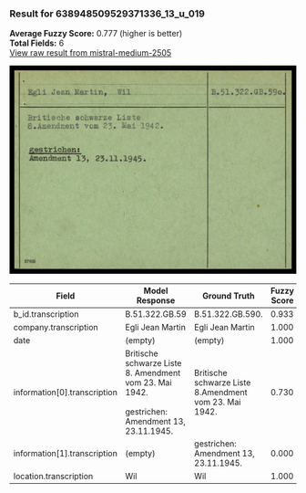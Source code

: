 ### Result for 638948509529371336_13_u_019
**Average Fuzzy Score:** 0.777 (higher is better)<br>
**Total Fields:** 6<br>
[View raw result from mistral-medium-2505](https://github.com/RISE-UNIBAS/humanities_data_benchmark/blob/main/results/2025-10-24/T0328/request_T0328_638948509529371336_13_u_019.json)

<img src="https://github.com/RISE-UNIBAS/humanities_data_benchmark/blob/main/benchmarks/blacklist/images/638948509529371336_13_u_019.jpg?raw=true" alt="638948509529371336_13_u_019" width="600px">

| Field | Model Response | Ground Truth | Fuzzy Score | Match |
|-------|----------------|--------------|-------------|-------|
| b_id.transcription | B.51.322.GB.59 | B.51.322.GB.590. | 0.933 | ✅ |
| company.transcription | Egli Jean Martin | Egli Jean Martin | 1.000 | ✅ |
| date | (empty) | (empty) | 1.000 | ✅ |
| information[0].transcription | Britische schwarze Liste<br>8. Amendment vom 23. Mai 1942.<br><br>gestrichen:<br>Amendment 13, 23.11.1945. | Britische schwarze Liste<br>8.Amendment vom 23. Mai 1942. | 0.730 | ❌ |
| information[1].transcription | (empty) | gestrichen:<br>Amendment 13, 23.11.1945. | 0.000 | ❌ |
| location.transcription | Wil | Wil | 1.000 | ✅ |
